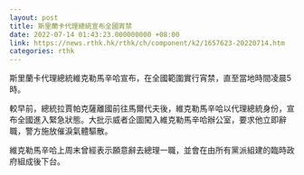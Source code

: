 ```yaml
---
layout: post
title: 斯里蘭卡代理總統宣布全國宵禁
date: 2022-07-14 01:43:23.000000000 +08:00
link: https://news.rthk.hk/rthk/ch/component/k2/1657623-20220714.htm
categories: rthk
---
```


斯里蘭卡代理總統維克勒馬辛哈宣布，在全國範圍實行宵禁，直至當地時間凌晨5時。

較早前，總統拉賈帕克薩離國前往馬爾代夫後，維克勒馬辛哈以代理總統身份，宣布全國進入緊急狀態。大批示威者企圖闖入維克勒馬辛哈辦公室，要求他立即辭職，警方施放催淚氣體驅散。

維克勒馬辛哈上周末曾經表示願意辭去總理一職，並會在由所有黨派組建的臨時政府組成後下台。

